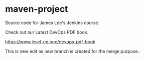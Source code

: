 # maven-project
Source code for James Lee's Jenkins course.

Check out our Latest DevOps PDF book.

https://www.level-up.one/devops-pdf-book

This is new edit as new branch is created for the merge purpose..

